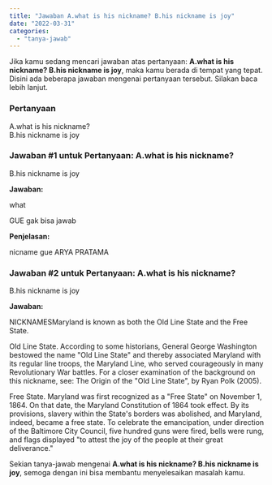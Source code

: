 ```yaml
---
title: "Jawaban A.what is his nickname? B.his nickname is joy​"
date: "2022-03-31"
categories: 
  - "tanya-jawab"
---
```


Jika kamu sedang mencari jawaban atas pertanyaan: **A.what is his nickname? B.his nickname is joy​**, maka kamu berada di tempat yang tepat. Disini ada beberapa jawaban mengenai pertanyaan tersebut. Silakan baca lebih lanjut.

### Pertanyaan

A.what is his nickname?  
B.his nickname is joy​

### Jawaban #1 untuk Pertanyaan: A.what is his nickname?  
B.his nickname is joy​

**Jawaban:**

what

GUE gak bisa jawab

**Penjelasan:**

nicname gue ARYA PRATAMA

### Jawaban #2 untuk Pertanyaan: A.what is his nickname?  
B.his nickname is joy​

**Jawaban:**

NICKNAMESMaryland is known as both the Old Line State and the Free State.

Old Line State. According to some historians, General George Washington bestowed the name "Old Line State" and thereby associated Maryland with its regular line troops, the Maryland Line, who served courageously in many Revolutionary War battles. For a closer examination of the background on this nickname, see: The Origin of the "Old Line State", by Ryan Polk (2005).

Free State. Maryland was first recognized as a "Free State" on November 1, 1864. On that date, the Maryland Constitution of 1864 took effect. By its provisions, slavery within the State's borders was abolished, and Maryland, indeed, became a free state. To celebrate the emancipation, under direction of the Baltimore City Council, five hundred guns were fired, bells were rung, and flags displayed "to attest the joy of the people at their great deliverance."

Sekian tanya-jawab mengenai **A.what is his nickname? B.his nickname is joy​**, semoga dengan ini bisa membantu menyelesaikan masalah kamu.
